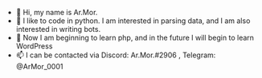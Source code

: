 - 👋 Hi, my name is Ar.Mor.  
- 👀 I like to code in python. I am interested in parsing data, and I am also interested in writing bots.
- 🌱 Now I am beginning to learn php, and in the future I will begin to learn WordPress
- 📫 I can be contacted via Discord: Ar.Mor.#2906 , Telegram: @ArMor_0001

<!---
Uchiha110/Uchiha110 is a ✨ special ✨ repository because its `README.md` (this file) appears on your GitHub profile.
You can click the Preview link to take a look at your changes.
--->
